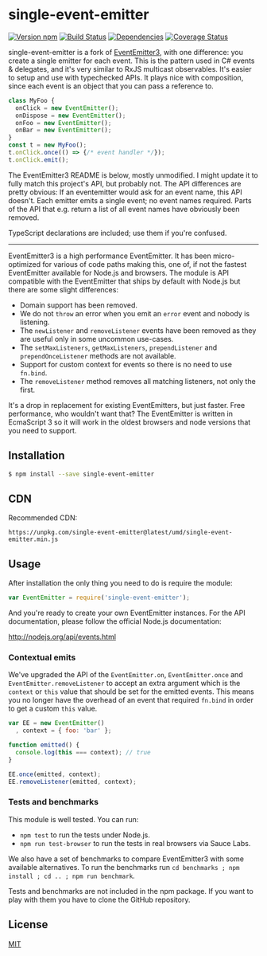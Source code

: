 # single-event-emitter

[![Version npm](https://img.shields.io/npm/v/single-event-emitter.svg?style=flat-square)](https://www.npmjs.com/package/single-event-emitter)
[![Build Status](https://img.shields.io/travis/cspotcode/single-event-emitter/master.svg?style=flat-square)](https://travis-ci.org/cspotcode/single-event-emitter)
[![Dependencies](https://img.shields.io/david/cspotcode/single-event-emitter.svg?style=flat-square)](https://david-dm.org/cspotcode/single-event-emitter)
[![Coverage Status](https://img.shields.io/coveralls/cspotcode/single-event-emitter/master.svg?style=flat-square)](https://coveralls.io/r/cspotcode/single-event-emitter?branch=master)

single-event-emitter is a fork of [EventEmitter3](https://github.com/primus/eventemitter3), with one difference: you create a single emitter for each event.
This is the pattern used in C# events & delegates, and it's very similar to RxJS multicast observables.
It's easier to setup and use with typechecked APIs.  It plays nice with composition, since each event is an object
that you can pass a reference to.

```typescript
class MyFoo {
  onClick = new EventEmitter();
  onDispose = new EventEmitter();
  onFoo = new EventEmitter();
  onBar = new EventEmitter();
}
const t = new MyFoo();
t.onClick.once(() => {/* event handler */});
t.onClick.emit();
```

The EventEmitter3 README is below, mostly unmodified.  I might update it to fully match this project's API, but probably not.
The API differences are pretty obvious: If an eventemitter would ask for an event name, this API doesn't.  Each emitter emits a
single event; no event names required.  Parts of the API that e.g. return a list of all event names have obviously been removed.

TypeScript declarations are included; use them if you're confused.

---

EventEmitter3 is a high performance EventEmitter. It has been micro-optimized
for various of code paths making this, one of, if not the fastest EventEmitter
available for Node.js and browsers. The module is API compatible with the
EventEmitter that ships by default with Node.js but there are some slight
differences:

- Domain support has been removed.
- We do not `throw` an error when you emit an `error` event and nobody is
  listening.
- The `newListener` and `removeListener` events have been removed as they
  are useful only in some uncommon use-cases.
- The `setMaxListeners`, `getMaxListeners`, `prependListener` and
  `prependOnceListener` methods are not available.
- Support for custom context for events so there is no need to use `fn.bind`.
- The `removeListener` method removes all matching listeners, not only the
  first.

It's a drop in replacement for existing EventEmitters, but just faster. Free
performance, who wouldn't want that? The EventEmitter is written in EcmaScript 3
so it will work in the oldest browsers and node versions that you need to
support.

## Installation

```bash
$ npm install --save single-event-emitter
```

## CDN

Recommended CDN:

```text
https://unpkg.com/single-event-emitter@latest/umd/single-event-emitter.min.js
```

## Usage

After installation the only thing you need to do is require the module:

```js
var EventEmitter = require('single-event-emitter');
```

And you're ready to create your own EventEmitter instances. For the API
documentation, please follow the official Node.js documentation:

http://nodejs.org/api/events.html

### Contextual emits

We've upgraded the API of the `EventEmitter.on`, `EventEmitter.once` and
`EventEmitter.removeListener` to accept an extra argument which is the `context`
or `this` value that should be set for the emitted events. This means you no
longer have the overhead of an event that required `fn.bind` in order to get a
custom `this` value.

```js
var EE = new EventEmitter()
  , context = { foo: 'bar' };

function emitted() {
  console.log(this === context); // true
}

EE.once(emitted, context);
EE.removeListener(emitted, context);
```

### Tests and benchmarks

This module is well tested. You can run:

- `npm test` to run the tests under Node.js.
- `npm run test-browser` to run the tests in real browsers via Sauce Labs.

We also have a set of benchmarks to compare EventEmitter3 with some available
alternatives. To run the benchmarks run `cd benchmarks ; npm install ; cd .. ; npm run benchmark`.

Tests and benchmarks are not included in the npm package. If you want to play
with them you have to clone the GitHub repository.

## License

[MIT](LICENSE)
